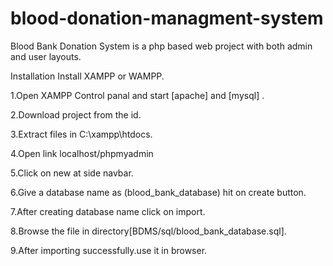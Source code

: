 # blood-donation-managment-system
Blood Bank Donation System is a php based web project with both admin and user layouts.

Installation
Install XAMPP or WAMPP.

1.Open XAMPP Control panal and start [apache] and [mysql] .

2.Download project from the id.

3.Extract files in C:\xampp\htdocs.

4.Open link localhost/phpmyadmin

5.Click on new at side navbar.

6.Give a database name as (blood_bank_database) hit on create button.

7.After creating database name click on import.

8.Browse the file in directory[BDMS/sql/blood_bank_database.sql].

9.After importing successfully.use it in browser.
